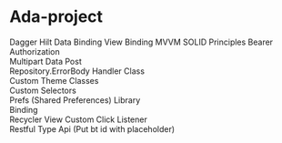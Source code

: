 # Ada-project
Dagger Hilt
Data Binding
View Binding
MVVM
SOLID Principles
Bearer Authorization <br>
Multipart Data Post <br>
Repository.ErrorBody Handler Class <br>
Custom Theme Classes <br>
Custom Selectors <br>
Prefs (Shared Preferences) Library <br>
Binding<br>
Recycler View Custom Click Listener <br>
Restful Type Api (Put bt id with placeholder)
